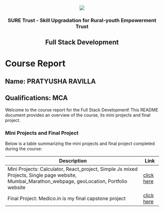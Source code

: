 <!-- PROJECT LOGO -->
<br />

<div align="center">
   <img src='https://user-images.githubusercontent.com/73131499/166115643-d3187f47-d38f-41b2-ae42-5ecbbc60de14.png' />


<h3 align="center">SURE Trust - Skill Upgradation for Rural-youth Empowerment Trust</h3>
  <h2> Full Stack Development </h2>
</div>

# Course Report

## Name: PRATYUSHA RAVILLA

## Qualifications: MCA

Welcome to the course report for the Full Stack Development! This README document provides an overview of the course, its mini projects and final project.

### Mini Projects and Final Project

Below is a table summarizing the mini projects and final project completed during the course:

| Description                                                 | Link                                    |
|-------------------------------------------------------------|-----------------------------------------|
| Mini Projects: Calculator, React_project, Simple Js mixed Projects, Single page website, Mumbai_Marathon_webpage, geoLocation, Portfolio website | [click here](https://github.com/pratyusha-ravilla/G15_FSD/tree/main/Mini%20Projects/PRATYUSHA%20RAVILLA) |
| Final Project: Medico.in is my final capstone project     | [click here](https://github.com/pratyusha-ravilla/G15_FSD/tree/main/Final%20Capstone%20Project/PRATYUSHA%20RAVILLA/Medico.in) |